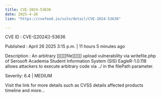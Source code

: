 ```yaml
---
title: CVE-2024-53636
date: 2025-4-26
lien: "https://cvefeed.io/vuln/detail/CVE-2024-53636"

---
```


CVE ID : CVE-[[2024]]-53636

Published :  April 26
2025
3:15 p.m. | 11 hours
5 minutes ago

Description : An arbitrary [[[[[[file]]]]]] upload vulnerability via writefile.php of Serosoft Academia Student Information System (SIS) EagleR-1.0.118 allows attackers to execute arbitrary code via ../ in the filePath parameter.

Severity: 6.4 | MEDIUM

Visit the link for more details
such as CVSS details
affected products
timeline
and more...
